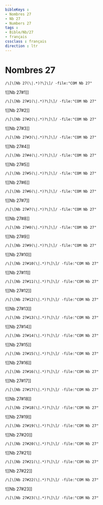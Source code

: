 ```yaml
---
bibleKeys : 
- Nombres 27
- Nb 27
- Numbers 27
tags : 
- Bible/Nb/27
- français
cssclass : français
direction : ltr
---
```


# Nombres 27

```query
/\[\[Nb 27(\|.*)?\]\]/ -file:"COM Nb 27"
```



![[Nb 27#1]]

```query
/\[\[Nb 27#1(\|.*)?\]\]/ -file:"COM Nb 27"
```

![[Nb 27#2]]

```query
/\[\[Nb 27#2(\|.*)?\]\]/ -file:"COM Nb 27"
```

![[Nb 27#3]]

```query
/\[\[Nb 27#3(\|.*)?\]\]/ -file:"COM Nb 27"
```

![[Nb 27#4]]

```query
/\[\[Nb 27#4(\|.*)?\]\]/ -file:"COM Nb 27"
```

![[Nb 27#5]]

```query
/\[\[Nb 27#5(\|.*)?\]\]/ -file:"COM Nb 27"
```

![[Nb 27#6]]

```query
/\[\[Nb 27#6(\|.*)?\]\]/ -file:"COM Nb 27"
```

![[Nb 27#7]]

```query
/\[\[Nb 27#7(\|.*)?\]\]/ -file:"COM Nb 27"
```

![[Nb 27#8]]

```query
/\[\[Nb 27#8(\|.*)?\]\]/ -file:"COM Nb 27"
```

![[Nb 27#9]]

```query
/\[\[Nb 27#9(\|.*)?\]\]/ -file:"COM Nb 27"
```

![[Nb 27#10]]

```query
/\[\[Nb 27#10(\|.*)?\]\]/ -file:"COM Nb 27"
```

![[Nb 27#11]]

```query
/\[\[Nb 27#11(\|.*)?\]\]/ -file:"COM Nb 27"
```

![[Nb 27#12]]

```query
/\[\[Nb 27#12(\|.*)?\]\]/ -file:"COM Nb 27"
```

![[Nb 27#13]]

```query
/\[\[Nb 27#13(\|.*)?\]\]/ -file:"COM Nb 27"
```

![[Nb 27#14]]

```query
/\[\[Nb 27#14(\|.*)?\]\]/ -file:"COM Nb 27"
```

![[Nb 27#15]]

```query
/\[\[Nb 27#15(\|.*)?\]\]/ -file:"COM Nb 27"
```

![[Nb 27#16]]

```query
/\[\[Nb 27#16(\|.*)?\]\]/ -file:"COM Nb 27"
```

![[Nb 27#17]]

```query
/\[\[Nb 27#17(\|.*)?\]\]/ -file:"COM Nb 27"
```

![[Nb 27#18]]

```query
/\[\[Nb 27#18(\|.*)?\]\]/ -file:"COM Nb 27"
```

![[Nb 27#19]]

```query
/\[\[Nb 27#19(\|.*)?\]\]/ -file:"COM Nb 27"
```

![[Nb 27#20]]

```query
/\[\[Nb 27#20(\|.*)?\]\]/ -file:"COM Nb 27"
```

![[Nb 27#21]]

```query
/\[\[Nb 27#21(\|.*)?\]\]/ -file:"COM Nb 27"
```

![[Nb 27#22]]

```query
/\[\[Nb 27#22(\|.*)?\]\]/ -file:"COM Nb 27"
```

![[Nb 27#23]]

```query
/\[\[Nb 27#23(\|.*)?\]\]/ -file:"COM Nb 27"
```

